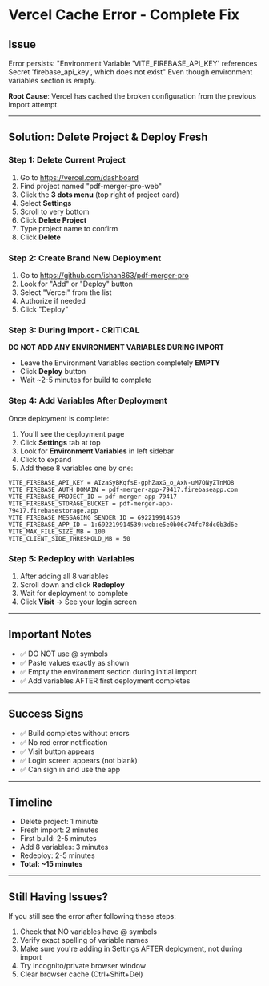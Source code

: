 # Vercel Cache Error - Complete Fix

## Issue
Error persists: "Environment Variable 'VITE_FIREBASE_API_KEY' references Secret 'firebase_api_key', which does not exist"
Even though environment variables section is empty.

**Root Cause**: Vercel has cached the broken configuration from the previous import attempt.

---

## Solution: Delete Project & Deploy Fresh

### Step 1: Delete Current Project
1. Go to https://vercel.com/dashboard
2. Find project named "pdf-merger-pro-web"
3. Click the **3 dots menu** (top right of project card)
4. Select **Settings**
5. Scroll to very bottom
6. Click **Delete Project**
7. Type project name to confirm
8. Click **Delete**

### Step 2: Create Brand New Deployment
1. Go to https://github.com/ishan863/pdf-merger-pro
2. Look for "Add" or "Deploy" button
3. Select "Vercel" from the list
4. Authorize if needed
5. Click "Deploy"

### Step 3: During Import - CRITICAL
**DO NOT ADD ANY ENVIRONMENT VARIABLES DURING IMPORT**
- Leave the Environment Variables section completely **EMPTY**
- Click **Deploy** button
- Wait ~2-5 minutes for build to complete

### Step 4: Add Variables After Deployment
Once deployment is complete:
1. You'll see the deployment page
2. Click **Settings** tab at top
3. Look for **Environment Variables** in left sidebar
4. Click to expand
5. Add these 8 variables one by one:

```
VITE_FIREBASE_API_KEY = AIzaSyBKqfsE-gphZaxG_o_AxN-uM7QNyZTnMO8
VITE_FIREBASE_AUTH_DOMAIN = pdf-merger-app-79417.firebaseapp.com
VITE_FIREBASE_PROJECT_ID = pdf-merger-app-79417
VITE_FIREBASE_STORAGE_BUCKET = pdf-merger-app-79417.firebasestorage.app
VITE_FIREBASE_MESSAGING_SENDER_ID = 692219914539
VITE_FIREBASE_APP_ID = 1:692219914539:web:e5e0b06c74fc78dc0b3d6e
VITE_MAX_FILE_SIZE_MB = 100
VITE_CLIENT_SIDE_THRESHOLD_MB = 50
```

### Step 5: Redeploy with Variables
1. After adding all 8 variables
2. Scroll down and click **Redeploy**
3. Wait for deployment to complete
4. Click **Visit** → See your login screen

---

## Important Notes
- ✅ DO NOT use @ symbols
- ✅ Paste values exactly as shown
- ✅ Empty the environment section during initial import
- ✅ Add variables AFTER first deployment completes

---

## Success Signs
- ✅ Build completes without errors
- ✅ No red error notification
- ✅ Visit button appears
- ✅ Login screen appears (not blank)
- ✅ Can sign in and use the app

---

## Timeline
- Delete project: 1 minute
- Fresh import: 2 minutes  
- First build: 2-5 minutes
- Add 8 variables: 3 minutes
- Redeploy: 2-5 minutes
- **Total: ~15 minutes**

---

## Still Having Issues?

If you still see the error after following these steps:
1. Check that NO variables have @ symbols
2. Verify exact spelling of variable names
3. Make sure you're adding in Settings AFTER deployment, not during import
4. Try incognito/private browser window
5. Clear browser cache (Ctrl+Shift+Del)
